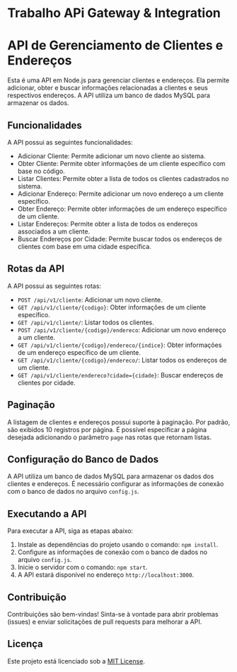 
# Trabalho APi Gateway & Integration

# API de Gerenciamento de Clientes e Endereços

Esta é uma API em Node.js para gerenciar clientes e endereços. Ela permite adicionar, obter e buscar informações relacionadas a clientes e seus respectivos endereços. A API utiliza um banco de dados MySQL para armazenar os dados.

## Funcionalidades

A API possui as seguintes funcionalidades:

- Adicionar Cliente: Permite adicionar um novo cliente ao sistema.
- Obter Cliente: Permite obter informações de um cliente específico com base no código.
- Listar Clientes: Permite obter a lista de todos os clientes cadastrados no sistema.
- Adicionar Endereço: Permite adicionar um novo endereço a um cliente específico.
- Obter Endereço: Permite obter informações de um endereço específico de um cliente.
- Listar Endereços: Permite obter a lista de todos os endereços associados a um cliente.
- Buscar Endereços por Cidade: Permite buscar todos os endereços de clientes com base em uma cidade específica.

## Rotas da API

A API possui as seguintes rotas:

- `POST /api/v1/cliente`: Adicionar um novo cliente.
- `GET /api/v1/cliente/{codigo}`: Obter informações de um cliente específico.
- `GET /api/v1/cliente/`: Listar todos os clientes.
- `POST /api/v1/cliente/{codigo}/endereco`: Adicionar um novo endereço a um cliente.
- `GET /api/v1/cliente/{codigo}/endereco/{indice}`: Obter informações de um endereço específico de um cliente.
- `GET /api/v1/cliente/{codigo}/endereco/`: Listar todos os endereços de um cliente.
- `GET /api/v1/cliente/endereco?cidade={cidade}`: Buscar endereços de clientes por cidade.

## Paginação

A listagem de clientes e endereços possui suporte à paginação. Por padrão, são exibidos 10 registros por página. É possível especificar a página desejada adicionando o parâmetro `page` nas rotas que retornam listas.

## Configuração do Banco de Dados

A API utiliza um banco de dados MySQL para armazenar os dados dos clientes e endereços. É necessário configurar as informações de conexão com o banco de dados no arquivo `config.js`.

## Executando a API

Para executar a API, siga as etapas abaixo:

1. Instale as dependências do projeto usando o comando: `npm install`.
2. Configure as informações de conexão com o banco de dados no arquivo `config.js`.
3. Inicie o servidor com o comando: `npm start`.
4. A API estará disponível no endereço `http://localhost:3000`.

## Contribuição

Contribuições são bem-vindas! Sinta-se à vontade para abrir problemas (issues) e enviar solicitações de pull requests para melhorar a API.

## Licença

Este projeto está licenciado sob a [MIT License](https://opensource.org/licenses/MIT).
